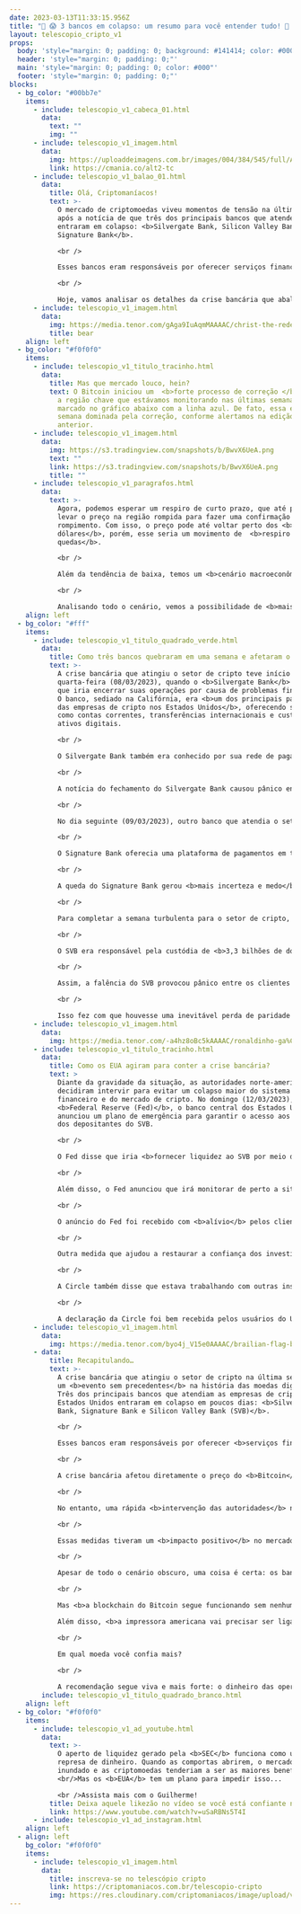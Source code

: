 ```yaml
---
date: 2023-03-13T11:33:15.956Z
title: "💸 😱 3 bancos em colapso: um resumo para você entender tudo! 🏦 💸"
layout: telescopio_cripto_v1
props:
  body: 'style="margin: 0; padding: 0; background: #141414; color: #000"'
  header: 'style="margin: 0; padding: 0;"'
  main: 'style="margin: 0; padding: 0; color: #000"'
  footer: 'style="margin: 0; padding: 0;"'
blocks:
  - bg_color: "#00bb7e"
    items:
      - include: telescopio_v1_cabeca_01.html
        data:
          text: ""
          img: ""
      - include: telescopio_v1_imagem.html
        data:
          img: https://uploaddeimagens.com.br/images/004/384/545/full/Altseason_Newsletter_final.png?1678449695
          link: https://cmania.co/alt2-tc
      - include: telescopio_v1_balao_01.html
        data:
          title: Olá, Criptomaníacos!
          text: >-
            O mercado de criptomoedas viveu momentos de tensão na última semana,
            após a notícia de que três dos principais bancos que atendem o setor
            entraram em colapso: <b>Silvergate Bank, Silicon Valley Bank (SVB) e
            Signature Bank</b>. 

            <br /> 

            Esses bancos eram responsáveis por oferecer serviços financeiros para empresas de cripto, como <b>exchanges, fundos e provedores de stablecoins</b>.

            <br /> 

            Hoje, vamos analisar os detalhes da crise bancária que abalou o setor de cripto, as consequências para o preço do Bitcoin e a situação do <b>USDC</b> como uma das principais moedas estáveis do mundo.
      - include: telescopio_v1_imagem.html
        data:
          img: https://media.tenor.com/gAga9IuAqmMAAAAC/christ-the-redeemer-go-brazil.gif
          title: bear
    align: left
  - bg_color: "#f0f0f0"
    items:
      - include: telescopio_v1_titulo_tracinho.html
        data:
          title: Mas que mercado louco, hein?
          text: O Bitcoin iniciou um  <b>forte processo de correção </b> após ter perdido
            a região chave que estávamos monitorando nas últimas semanas,
            marcado no gráfico abaixo com a linha azul. De fato, essa é uma
            semana dominada pela correção, conforme alertamos na edição
            anterior.
      - include: telescopio_v1_imagem.html
        data:
          img: https://s3.tradingview.com/snapshots/b/BwvX6UeA.png
          text: ""
          link: https://s3.tradingview.com/snapshots/b/BwvX6UeA.png
          title: ""
      - include: telescopio_v1_paragrafos.html
        data:
          text: >-
            Agora, podemos esperar um respiro de curto prazo, que até poderia
            levar o preço na região rompida para fazer uma confirmação de
            rompimento. Com isso, o preço pode até voltar perto dos <b>21.300
            dólares</b>, porém, esse seria um movimento de  <b>respiro para mais
            quedas</b>.

            <br />

            Além da tendência de baixa, temos um <b>cenário macroeconômico negativo</b>. A divulgação dos dados da semana mostra o mercado de trabalho americano aquecido e, com isso, podemos esperar por mais inflação. Assim, <b>para um controle da inflação, deve ser necessário subir mais os juros</b>.

            <br />

            Analisando todo o cenário, vemos a possibilidade de <b>mais correções</b> depois de um potencial respiro nos níveis de suportes, sinalizados em verde.
    align: left
  - bg_color: "#fff"
    items:
      - include: telescopio_v1_titulo_quadrado_verde.html
        data:
          title: Como três bancos quebraram em uma semana e afetaram o mercado de cripto
          text: >-
            A crise bancária que atingiu o setor de cripto teve início na
            quarta-feira (08/03/2023), quando o <b>Silvergate Bank</b> anunciou
            que iria encerrar suas operações por causa de problemas financeiros.
            O banco, sediado na Califórnia, era <b>um dos principais parceiros
            das empresas de cripto nos Estados Unidos</b>, oferecendo serviços
            como contas correntes, transferências internacionais e custódia de
            ativos digitais.

            <br /> 

            O Silvergate Bank também era conhecido por sua rede de pagamentos em tempo real, chamada <b>Silvergate Exchange Network (SEN)</b>, que permitia aos clientes comerciais transacionarem em dólares a qualquer hora do dia ou da noite. O SEN era usado por mais de 1.100 instituições de cripto, incluindo exchanges como Coinbase, Kraken e Gemini.

            <br /> 

            A notícia do fechamento do Silvergate Bank causou pânico entre os clientes do banco, que temiam perder seus fundos depositados. Alguns tentaram sacar seus saldos em dólares ou converter para outras moedas digitais, mas enfrentaram dificuldades técnicas e atrasos nas operações. 

            <br /> 

            No dia seguinte (09/03/2023), outro banco que atendia o setor de cripto anunciou seu fechamento: o <b>Signature Bank</b>, com sede em Nova York. O banco também era popular entre as empresas de cripto. 

            <br /> 

            O Signature Bank oferecia uma plataforma de pagamentos em tempo real similar ao SEN, chamada Signet, que também possibilitava aos clientes o pagamento em dólares a qualquer momento.

            <br /> 

            A queda do Signature Bank gerou <b>mais incerteza e medo</b> entre os investidores de cripto, que se perguntavam se seus fundos estavam seguros. Alguns usuários tentaram resgatar seus valores, mas também enfrentaram problemas técnicos e demoras nas transações.

            <br /> 

            Para completar a semana turbulenta para o setor de cripto, na sexta-feira (10/03/2023) foi a vez do <b>Silicon Valley Bank (SVB)</b> anunciar sua insolvência. O SVB era um dos maiores bancos dos Estados Unidos e tinha uma forte presença no Vale do Silício, onde <b>atendia cerca de metade das startups financiadas por capital de risco no país</b>. Entre elas estavam muitas empresas ligadas ao setor de cripto.

            <br /> 

            O SVB era responsável pela custódia de <b>3,3 bilhões de dólares da Circle Internet Financial Corp., emissora da stablecoin USDC</b>. 

            <br /> 

            Assim, a falência do SVB provocou pânico entre os clientes do banco e os usuários da da stablecoin, que temiam perder seus fundos depositados ou custodiados pelo banco. Houve uma tentativa em massa de retirada de saldos em dólares e de transferência de ativos digitais para outras plataformas ou carteiras pessoais.

            <br /> 

            Isso fez com que houvesse uma inevitável perda de paridade do token com o dólar.
      - include: telescopio_v1_imagem.html
        data:
          img: https://media.tenor.com/-a4hz8oBc5kAAAAC/ronaldinho-ga%C3%BAcho-go-brazil.gif
      - include: telescopio_v1_titulo_tracinho.html
        data:
          title: Como os EUA agiram para conter a crise bancária?
          text: >
            Diante da gravidade da situação, as autoridades norte-americanas
            decidiram intervir para evitar um colapso maior do sistema
            financeiro e do mercado de cripto. No domingo (12/03/2023), o
            <b>Federal Reserve (Fed)</b>, o banco central dos Estados Unidos,
            anunciou um plano de emergência para garantir o acesso aos fundos
            dos depositantes do SVB.

            <br /> 

            O Fed disse que iria <b>fornecer liquidez ao SVB por meio de uma linha de crédito especial</b> e que iria assumir temporariamente o controle do banco até que fosse encontrada uma solução definitiva. O Fed também afirmou que os depositantes do SVB teriam acesso aos seus saldos em dólares a partir de segunda-feira (13/03/2023) e que não haveria limites ou restrições para saques ou transferências.

            <br /> 

            Além disso, o Fed anunciou que irá monitorar de perto a situação dos outros bancos afetados pela crise, como o Silvergate Bank e o Signature Bank, e que vai<b>tomar as medidas necessárias para preservar a estabilidade financeira do país</b>.

            <br /> 

            O anúncio do Fed foi recebido com <b>alívio</b> pelos clientes do SVB, que vão poder recuperar seus fundos depositados ou custodiados pelo banco. Muitos optaram por manter seus saldos em dólares ou convertê-los para outras moedas digitais, como o Bitcoin.

            <br /> 

            Outra medida que ajudou a restaurar a confiança dos investidores de cripto foi a declaração da Circle, que afirmou que <b>todos os seus tokens USDC estavam totalmente respaldados por reservas líquidas</b> em dólares e que não havia risco de perda de paridade com o dólar.

            <br /> 

            A Circle também disse que estava trabalhando com outras instituições financeiras para diversificar suas reservas e reduzir sua dependência de um único banco. A empresa ainda garantiu que os usuários poderiam resgatar seus tokens USDC por dólares ou outras moedas digitais <b>sem problemas ou demoras</b>.

            <br /> 

            A declaração da Circle foi bem recebida pelos usuários do USDC, que puderam verificar que seus tokens estavam seguros e estáveis em relação ao dólar. Muitos optaram por manter seus saldos em USDC, mas uma parcela preferiu convertê-los para outras moedas digitais, como o <b>Bitcoin</b>.
      - include: telescopio_v1_imagem.html
        data:
          img: https://media.tenor.com/byo4j_V15e0AAAAC/brailian-flag-brazil.gif
      - data:
          title: Recapitulando…
          text: >-
            A crise bancária que atingiu o setor de cripto na última semana foi
            um <b>evento sem precedentes</b> na história das moedas digitais.
            Três dos principais bancos que atendiam as empresas de cripto nos
            Estados Unidos entraram em colapso em poucos dias: <b>Silvergate
            Bank, Signature Bank e Silicon Valley Bank (SVB)</b>.

            <br /> 

            Esses bancos eram responsáveis por oferecer <b>serviços financeiros essenciais para o funcionamento do mercado de cripto</b>, como contas correntes, transferências internacionais, custódia de ativos digitais e plataformas de pagamentos em tempo real.

            <br /> 

            A crise bancária afetou diretamente o preço do <b>Bitcoin</b>, que chegou a cair abaixo dos <b>US$ 20 mil</b> na sexta-feira (10/03/2023). Além disso, o cenário gerou incertezas sobre a estabilidade do <b>USDC</b>, uma das principais stablecoins do mercado, que é lastreada em dólares depositados em contas bancárias.

            <br /> 

            No entanto, uma rápida <b>intervenção das autoridades</b> norte-americanas conseguiu conter os danos e restaurar a confiança dos investidores.

            <br /> 

            Essas medidas tiveram um <b>impacto positivo</b> no mercado de cripto, que viu o Bitcoin recuperar parte das perdas e ultrapassar os <b>US$ 22</b> mil nesta segunda-feira (13/03/2023). O USDC também se mantém estável em relação ao dólar, sem sofrer grandes desvios de sua paridade.

            <br /> 

            Apesar de todo o cenário obscuro, uma coisa é certa: os bancos faliram, alguns tokens perderam o peg, empresas fecharam e pararam de funcionar.

            <br /> 

            Mas <b>a blockchain do Bitcoin segue funcionando sem nenhum problema</b>. É por isso que devemos sempre dar preferência a deixar nossas criptomoedas em carteiras próprias. 

            Além disso, <b>a impressora americana vai precisar ser ligada para garantir o dinheiro dos depositantes</b>. Enquanto isso, a emissão do Bitcoin continua pequena e controlada. 

            <br />

            Em qual moeda você confia mais?

            <br />
             
            A recomendação segue viva e mais forte: o dinheiro das operações do dia a dia, está bem se estiver na corretora. Mas o dinheiro do longo prazo… ahhh, esse deve estar guardadinho e bem seguro para a sua aposentadoria. <3
        include: telescopio_v1_titulo_quadrado_branco.html
    align: left
  - bg_color: "#f0f0f0"
    items:
      - include: telescopio_v1_ad_youtube.html
        data:
          text: >-
            O aperto de liquidez gerado pela <b>SEC</b> funciona como uma
            represa de dinheiro. Quando as comportas abrirem, o mercado será
            inundado e as criptomoedas tenderiam a ser as maiores beneficiadas.
            <br/>Mas os <b>EUA</b> tem um plano para impedir isso...

            <br />Assista mais com o Guilherme!
          title: Deixa aquele likezão no vídeo se você está confiante no BTC!
          link: https://www.youtube.com/watch?v=uSaRBNs5T4I
      - include: telescopio_v1_ad_instagram.html
    align: left
  - align: left
    bg_color: "#f0f0f0"
    items:
      - include: telescopio_v1_imagem.html
        data:
          title: inscreva-se no telescópio cripto
          link: https://criptomaniacos.com.br/telescopio-cripto
          img: https://res.cloudinary.com/criptomaniacos/image/upload/v1662133224/telescopio/inscreva-se-telescopio.png
---
```


